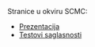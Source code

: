 Stranice u okviru SCMC:

* [Prezentacija](https://blaza.github.io/scmc/scmc.html)
* [Testovi saglasnosti](https://blaza.github.io/scmc/tests.html)

